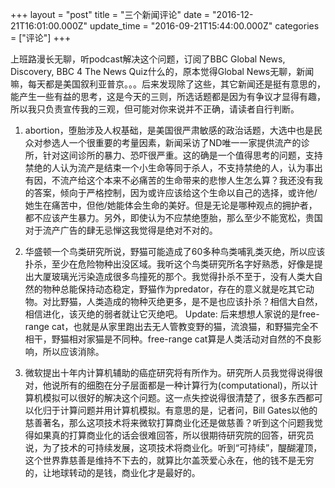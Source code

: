 +++
layout = "post"
title = "三个新闻评论"
date = "2016-12-21T16:01:00.000Z"
update_time = "2016-09-21T15:44:00.000Z"
categories = ["评论"]
+++

上班路漫长无聊，听podcast解决这个问题，订阅了BBC Global News, Discovery, BBC 4 The News Quiz什么的，原本觉得Global News无聊，新闻嘛，每天都是美国叙利亚普京。。。后来发现除了这些，其它新闻还是挺有意思的，能产生一些有益的思考，这是今天的三则，所选话题都是因为有争议才显得有趣，所以我只负责宣传我的三观，但可能对你来说并不正确，请读者自行判断。

1. abortion，堕胎涉及人权基础，是美国很严肃敏感的政治话题，大选中也是民众对参选人一个很重要的考量因素，新闻采访了ND唯一一家提供流产的诊所，针对这间诊所的暴力、恐吓很严重。这的确是一个值得思考的问题，支持禁绝的人认为流产是结束一个小生命等同于杀人，不支持禁绝的人，认为事出有因，不流产给这个本来不必痛苦的生命带来的悲惨人生怎么算？我还没有我的答案，倾向于严格控制，因为或许应该给这个生命以自己的选择，或许他/她生在痛苦中，但他/她能体会生命的美好。但是无论是哪种观点的拥护者，都不应该产生暴力。另外，即使认为不应禁绝堕胎，那么至少不能宽松，贵国对于流产广告的肆无忌惮这我觉得是绝对不对的。

2. 华盛顿一个鸟类研究所说，野猫可能造成了60多种鸟类哺乳类灭绝，所以应该扑杀，至少在危险物种出没区域。我听这个鸟类研究所名字好熟悉，好像是提出大厦玻璃光污染造成很多鸟撞死的那个。我觉得扑杀不至于，没有人类大自然的物种总能保持动态稳定，野猫作为predator，存在的意义就是吃其它动物。对比野猫，人类造成的物种灭绝更多，是不是也应该扑杀？相信大自然，相信进化，该灭绝的弱者就让它灭绝吧。
Update: 后来想想人家说的是free-range cat，也就是从家里跑出去无人管教变野的猫，流浪猫，和野猫完全不相干，野猫相对家猫是不同种。free-range cat算是人类活动对自然的不良影响，所以应该消除。

3. 微软提出十年内计算机辅助的癌症研究将有所作为。研究所人员我觉得说得很对，他说所有的细胞在分子层面都是一种计算行为(computational)，所以计算机模拟可以很好的解决这个问题。这一点失控说得很清楚了，很多东西都可以化归于计算问题并用计算机模拟。有意思的是，记者问，Bill Gates以他的慈善著名，那么这项技术将来微软打算商业化还是做慈善？听到这个问题我觉得如果真的打算商业化的话会很难回答，所以很期待研究院的回答，研究员说，为了技术的可持续发展，这项技术将商业化。听到“可持续”，醍醐灌顶，这个世界靠慈善是维持不下去的，就算比尔盖茨爱心永在，他的钱不是无穷的，让地球转动的是钱，商业化才是最好的。